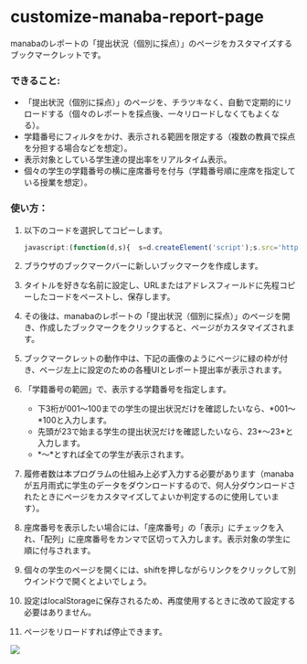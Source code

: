 # customize-manaba-report-page
manabaのレポートの「提出状況（個別に採点）」のページをカスタマイズするブックマークレットです。


### できること:
* 「提出状況（個別に採点）」のページを、チラツキなく、自動で定期的にリロードする（個々のレポートを採点後、一々リロードしなくてもよくなる）。
* 学籍番号にフィルタをかけ、表示される範囲を限定する（複数の教員で採点を分担する場合などを想定）。
* 表示対象としている学生達の提出率をリアルタイム表示。
* 個々の学生の学籍番号の横に座席番号を付与（学籍番号順に座席を指定している授業を想定）。

### 使い方：

1. 以下のコードを選択してコピーします。

   ```javascript
   javascript:(function(d,s){  s=d.createElement('script');s.src='https://atsuhiko-maeda.github.io/customize-manaba-report-page/customizeManabaReportPage.js';d.body.appendChild(s);})(document)

2. ブラウザのブックマークバーに新しいブックマークを作成します。
3. タイトルを好きな名前に設定し、URLまたはアドレスフィールドに先程コピーしたコードをペーストし、保存します。
4. その後は、manabaのレポートの「提出状況（個別に採点）」のページを開き、作成したブックマークをクリックすると、ページがカスタマイズされます。
5. ブックマークレットの動作中は、下記の画像のようにページに緑の枠が付き、ページ左上に設定のための各種UIとレポート提出率が表示されます。
6. 「学籍番号の範囲」で、表示する学籍番号を指定します。
   - 下3桁が001〜100までの学生の提出状況だけを確認したいなら、\*001〜\*100と入力します。
   - 先頭が23で始まる学生の提出状況だけを確認したいなら、23\*〜23\*と入力します。
   - \*〜\*とすれば全ての学生が表示されます。
8. 履修者数は本プログラムの仕組み上必ず入力する必要があります（manabaが五月雨式に学生のデータをダウンロードするので、何人分ダウンロードされたときにページをカスタマイズしてよいか判定するのに使用しています）。
9. 座席番号を表示したい場合には、「座席番号」の「表示」にチェックを入れ、「配列」に座席番号をカンマで区切って入力します。表示対象の学生に順に付与されます。
10. 個々の学生のページを開くには、shiftを押しながらリンクをクリックして別ウインドウで開くとよいでしょう。
11. 設定はlocalStorageに保存されるため、再度使用するときに改めて設定する必要はありません。
12. ページをリロードすれば停止できます。
    
<img src="https://github.com/atsuhiko-maeda/customize-manaba-report-page/blob/main/screenshot.png">
